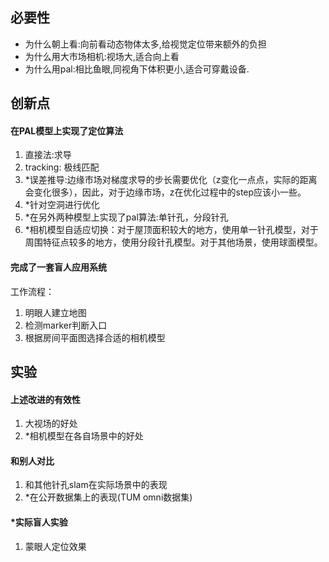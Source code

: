 ## 必要性  
- 为什么朝上看:向前看动态物体太多,给视觉定位带来额外的负担
- 为什么用大市场相机:视场大,适合向上看
- 为什么用pal:相比鱼眼,同视角下体积更小,适合可穿戴设备.  

## 创新点
#### 在PAL模型上实现了定位算法  
1. 直接法:求导
2. tracking: 极线匹配
3. *误差推导:边缘市场对梯度求导的步长需要优化（z变化一点点，实际的距离会变化很多），因此，对于边缘市场，z在优化过程中的step应该小一些。
4. *针对空洞进行优化 
5. *在另外两种模型上实现了pal算法:单针孔，分段针孔
6. *相机模型自适应切换：对于屋顶面积较大的地方，使用单一针孔模型，对于周围特征点较多的地方，使用分段针孔模型。对于其他场景，使用球面模型。

#### 完成了一套盲人应用系统
工作流程：  
1. 明眼人建立地图
2. 检测marker判断入口
3. 根据房间平面图选择合适的相机模型

## 实验
#### 上述改进的有效性  
1. 大视场的好处
2. *相机模型在各自场景中的好处

#### 和别人对比
1. 和其他针孔slam在实际场景中的表现
2. *在公开数据集上的表现(TUM omni数据集)

#### *实际盲人实验
1. 蒙眼人定位效果 